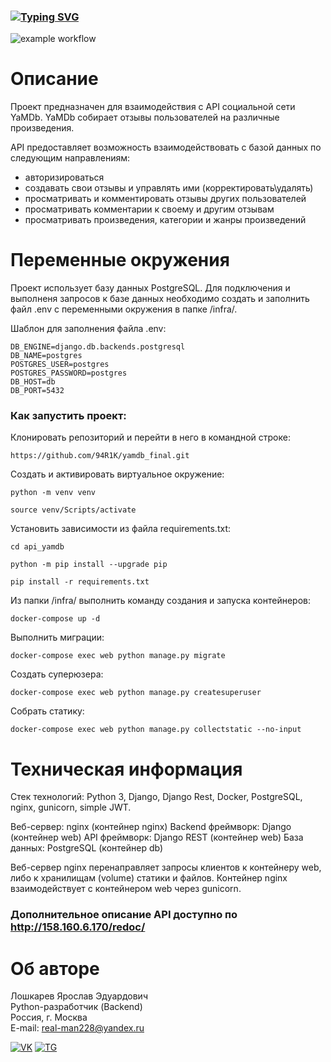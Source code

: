 ### [![Typing SVG](https://readme-typing-svg.herokuapp.com?color=%2336BCF7&lines=Проект+API+YaMDB+by+Y4R1K)](https://git.io/typing-svg)
![example workflow](https://github.com/94R1K/yamdb_final/actions/workflows/yamdb_workflow.yml/badge.svg)
# Описание
Проект предназначен для взаимодействия с API социальной сети YaMDb. YaMDb собирает отзывы пользователей на различные произведения.

API предоставляет возможность взаимодействовать с базой данных по следующим направлениям:
- авторизироваться
- создавать свои отзывы и управлять ими (корректировать\удалять)
- просматривать и комментировать отзывы других пользователей
- просматривать комментарии к своему и другим отзывам
- просматривать произведения, категории и жанры произведений

# Переменные окружения
Проект использует базу данных PostgreSQL.
Для подключения и выполненя запросов к базе данных необходимо создать и заполнить файл .env с переменными окружения в папке /infra/.

Шаблон для заполнения файла .env:

```
DB_ENGINE=django.db.backends.postgresql
DB_NAME=postgres
POSTGRES_USER=postgres
POSTGRES_PASSWORD=postgres
DB_HOST=db
DB_PORT=5432
```

### Как запустить проект:
Клонировать репозиторий и перейти в него в командной строке:

```
https://github.com/94R1K/yamdb_final.git
```

Создать и активировать виртуальное окружение:

```
python -m venv venv
```

```
source venv/Scripts/activate
```

Установить зависимости из файла requirements.txt:

```
cd api_yamdb
```

```
python -m pip install --upgrade pip
```

```
pip install -r requirements.txt
```
Из папки /infra/ выполнить команду создания и запуска контейнеров:

```
docker-compose up -d
```

Выполнить миграции:

```
docker-compose exec web python manage.py migrate
```

Создать суперюзера:

```
docker-compose exec web python manage.py createsuperuser
```

Собрать статику:

```
docker-compose exec web python manage.py collectstatic --no-input 
```

# Техническая информация
Стек технологий: Python 3, Django, Django Rest, Docker, PostgreSQL, nginx, gunicorn, simple JWT.

Веб-сервер: nginx (контейнер nginx)
Backend фреймворк: Django (контейнер web)
API фреймворк: Django REST (контейнер web)
База данных: PostgreSQL (контейнер db)

Веб-сервер nginx перенаправляет запросы клиентов к контейнеру web, либо к хранилищам (volume) статики и файлов.
Контейнер nginx взаимодействует с контейнером web через gunicorn.

### Дополнительное описание API доступно по http://158.160.6.170/redoc/

# Об авторе
Лошкарев Ярослав Эдуардович \
Python-разработчик (Backend) \
Россия, г. Москва \
E-mail: real-man228@yandex.ru 

[![VK](https://img.shields.io/badge/Вконтакте-%232E87FB.svg?&style=for-the-badge&logo=vk&logoColor=white)](https://vk.com/yalluv)
[![TG](https://img.shields.io/badge/Telegram-2CA5E0?style=for-the-badge&logo=telegram&logoColor=white)](https://t.me/yallluv)
